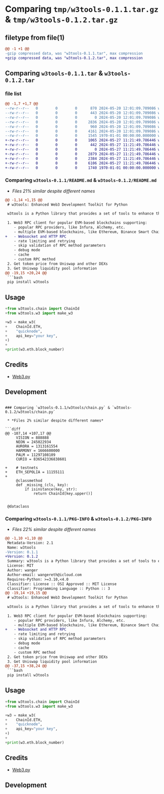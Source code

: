 # Comparing `tmp/w3tools-0.1.1.tar.gz` & `tmp/w3tools-0.1.2.tar.gz`

## filetype from file(1)

```diff
@@ -1 +1 @@
-gzip compressed data, was "w3tools-0.1.1.tar", max compression
+gzip compressed data, was "w3tools-0.1.2.tar", max compression
```

## Comparing `w3tools-0.1.1.tar` & `w3tools-0.1.2.tar`

### file list

```diff
@@ -1,7 +1,7 @@
--rw-r--r--   0        0        0      870 2024-05-20 12:01:09.709086 w3tools-0.1.1/README.md
--rw-r--r--   0        0        0      443 2024-05-20 12:01:09.709086 w3tools-0.1.1/pyproject.toml
--rw-r--r--   0        0        0        0 2024-05-20 12:01:09.709086 w3tools-0.1.1/w3tools/__init__.py
--rw-r--r--   0        0        0     2836 2024-05-20 12:01:09.709086 w3tools-0.1.1/w3tools/chain.py
--rw-r--r--   0        0        0      960 2024-05-20 12:01:09.709086 w3tools-0.1.1/w3tools/rpc.py
--rw-r--r--   0        0        0     4161 2024-05-20 12:01:09.709086 w3tools-0.1.1/w3tools/w3.py
--rw-r--r--   0        0        0     1545 1970-01-01 00:00:00.000000 w3tools-0.1.1/PKG-INFO
+-rw-r--r--   0        0        0     1065 2024-05-27 11:21:49.786446 w3tools-0.1.2/README.md
+-rw-r--r--   0        0        0      442 2024-05-27 11:21:49.786446 w3tools-0.1.2/pyproject.toml
+-rw-r--r--   0        0        0        0 2024-05-27 11:21:49.786446 w3tools-0.1.2/w3tools/__init__.py
+-rw-r--r--   0        0        0     2879 2024-05-27 11:21:49.786446 w3tools-0.1.2/w3tools/chain.py
+-rw-r--r--   0        0        0     2384 2024-05-27 11:21:49.786446 w3tools-0.1.2/w3tools/rpc.py
+-rw-r--r--   0        0        0     6106 2024-05-27 11:21:49.786446 w3tools-0.1.2/w3tools/w3.py
+-rw-r--r--   0        0        0     1740 1970-01-01 00:00:00.000000 w3tools-0.1.2/PKG-INFO
```

### Comparing `w3tools-0.1.1/README.md` & `w3tools-0.1.2/README.md`

 * *Files 21% similar despite different names*

```diff
@@ -1,14 +1,15 @@
 # w3tools: Enhanced Web3 Development Toolkit for Python
 
 w3tools is a Python library that provides a set of tools to enhance the development of Web3 applications, including:
 
 1. Web3 RPC client for popular EVM-based blockchains supporting:
    - popular RPC providers, like Infura, Alchemy, etc.
    - multiple EVM-based blockchains, like Ethereum, Binance Smart Chain, etc.
+   - Websocket and HTTP RPC
    - rate limiting and retrying
    - skip validation of RPC method parameters
    - debug mode
    - cache
    - custom RPC method
 2. Get token price from Uniswap and other DEXs
 3. Get Uniswap liquidity pool information
@@ -19,15 +20,24 @@
 ```bash
 pip install w3tools
 ```
 
 ## Usage
 
 ```python
+from w3tools.chain import ChainId
+from w3tools.w3 import make_w3
 
+w3 = make_w3(
+    ChainId.ETH,
+    "quicknode",
+    api_key="your key",
+)
+
+print(w3.eth.block_number)
 ```
 
 ## Credits
 
 - [Web3.py](https://github.com/ethereum/web3.py)
 
 ## Development
```

### Comparing `w3tools-0.1.1/w3tools/chain.py` & `w3tools-0.1.2/w3tools/chain.py`

 * *Files 2% similar despite different names*

```diff
@@ -107,14 +107,17 @@
     VISION = 888888
     NEON = 245022934
     AURORA = 1313161554
     HARMONY = 1666600000
     PALM = 11297108109
     CURIO = 836542336838601
 
+    # testnets
+    ETH_SEPOLIA = 11155111
+
     @classmethod
     def _missing_(cls, key):
         if isinstance(key, str):
             return ChainId[key.upper()]
 
 
 @dataclass
```

### Comparing `w3tools-0.1.1/PKG-INFO` & `w3tools-0.1.2/PKG-INFO`

 * *Files 22% similar despite different names*

```diff
@@ -1,10 +1,10 @@
 Metadata-Version: 2.1
 Name: w3tools
-Version: 0.1.1
+Version: 0.1.2
 Summary: w3tools is a Python library that provides a set of tools to enhance the development of Web3 applications
 License: MIT
 Author: wanger
 Author-email: wangereth@icloud.com
 Requires-Python: >=3.10,<4.0
 Classifier: License :: OSI Approved :: MIT License
 Classifier: Programming Language :: Python :: 3
@@ -19,14 +19,15 @@
 # w3tools: Enhanced Web3 Development Toolkit for Python
 
 w3tools is a Python library that provides a set of tools to enhance the development of Web3 applications, including:
 
 1. Web3 RPC client for popular EVM-based blockchains supporting:
    - popular RPC providers, like Infura, Alchemy, etc.
    - multiple EVM-based blockchains, like Ethereum, Binance Smart Chain, etc.
+   - Websocket and HTTP RPC
    - rate limiting and retrying
    - skip validation of RPC method parameters
    - debug mode
    - cache
    - custom RPC method
 2. Get token price from Uniswap and other DEXs
 3. Get Uniswap liquidity pool information
@@ -37,15 +38,24 @@
 ```bash
 pip install w3tools
 ```
 
 ## Usage
 
 ```python
+from w3tools.chain import ChainId
+from w3tools.w3 import make_w3
 
+w3 = make_w3(
+    ChainId.ETH,
+    "quicknode",
+    api_key="your key",
+)
+
+print(w3.eth.block_number)
 ```
 
 ## Credits
 
 - [Web3.py](https://github.com/ethereum/web3.py)
 
 ## Development
```

